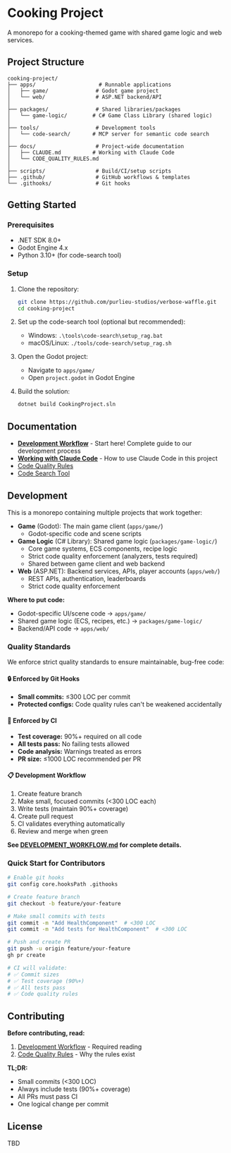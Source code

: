 # Cooking Project

A monorepo for a cooking-themed game with shared game logic and web services.

## Project Structure

```
cooking-project/
├── apps/                    # Runnable applications
│   ├── game/               # Godot game project
│   └── web/                # ASP.NET backend/API
│
├── packages/               # Shared libraries/packages
│   └── game-logic/        # C# Game Class Library (shared logic)
│
├── tools/                  # Development tools
│   └── code-search/       # MCP server for semantic code search
│
├── docs/                   # Project-wide documentation
│   ├── CLAUDE.md          # Working with Claude Code
│   └── CODE_QUALITY_RULES.md
│
├── scripts/                # Build/CI/setup scripts
├── .github/                # GitHub workflows & templates
└── .githooks/              # Git hooks
```

## Getting Started

### Prerequisites

- .NET SDK 8.0+
- Godot Engine 4.x
- Python 3.10+ (for code-search tool)

### Setup

1. Clone the repository:
   ```bash
   git clone https://github.com/purlieu-studios/verbose-waffle.git
   cd cooking-project
   ```

2. Set up the code-search tool (optional but recommended):
   - Windows: `.\tools\code-search\setup_rag.bat`
   - macOS/Linux: `./tools/code-search/setup_rag.sh`

3. Open the Godot project:
   - Navigate to `apps/game/`
   - Open `project.godot` in Godot Engine

4. Build the solution:
   ```bash
   dotnet build CookingProject.sln
   ```

## Documentation

- **[Development Workflow](docs/DEVELOPMENT_WORKFLOW.md)** - Start here! Complete guide to our development process
- **[Working with Claude Code](CLAUDE.md)** - How to use Claude Code in this project
- [Code Quality Rules](docs/CODE_QUALITY_RULES.md)
- [Code Search Tool](tools/code-search/README.md)

## Development

This is a monorepo containing multiple projects that work together:

- **Game** (Godot): The main game client (`apps/game/`)
  - Godot-specific code and scene scripts
- **Game Logic** (C# Library): Shared game logic (`packages/game-logic/`)
  - Core game systems, ECS components, recipe logic
  - Strict code quality enforcement (analyzers, tests required)
  - Shared between game client and web backend
- **Web** (ASP.NET): Backend services, APIs, player accounts (`apps/web/`)
  - REST APIs, authentication, leaderboards
  - Strict code quality enforcement

**Where to put code:**
- Godot-specific UI/scene code → `apps/game/`
- Shared game logic (ECS, recipes, etc.) → `packages/game-logic/`
- Backend/API code → `apps/web/`

### Quality Standards

We enforce strict quality standards to ensure maintainable, bug-free code:

#### 🔒 Enforced by Git Hooks
- **Small commits:** ≤300 LOC per commit
- **Protected configs:** Code quality rules can't be weakened accidentally

#### 🤖 Enforced by CI
- **Test coverage:** 90%+ required on all code
- **All tests pass:** No failing tests allowed
- **Code analysis:** Warnings treated as errors
- **PR size:** ≤1000 LOC recommended per PR

#### 📋 Development Workflow
1. Create feature branch
2. Make small, focused commits (<300 LOC each)
3. Write tests (maintain 90%+ coverage)
4. Create pull request
5. CI validates everything automatically
6. Review and merge when green

**See [DEVELOPMENT_WORKFLOW.md](docs/DEVELOPMENT_WORKFLOW.md) for complete details.**

### Quick Start for Contributors

```bash
# Enable git hooks
git config core.hooksPath .githooks

# Create feature branch
git checkout -b feature/your-feature

# Make small commits with tests
git commit -m "Add HealthComponent"  # <300 LOC
git commit -m "Add tests for HealthComponent"  # <300 LOC

# Push and create PR
git push -u origin feature/your-feature
gh pr create

# CI will validate:
# ✅ Commit sizes
# ✅ Test coverage (90%+)
# ✅ All tests pass
# ✅ Code quality rules
```

## Contributing

**Before contributing, read:**
1. [Development Workflow](docs/DEVELOPMENT_WORKFLOW.md) - Required reading
2. [Code Quality Rules](docs/CODE_QUALITY_RULES.md) - Why the rules exist

**TL;DR:**
- Small commits (<300 LOC)
- Always include tests (90%+ coverage)
- All PRs must pass CI
- One logical change per commit

## License

TBD
